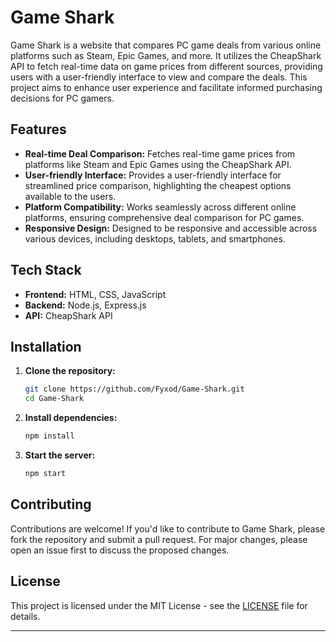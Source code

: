 # Game Shark

Game Shark is a website that compares PC game deals from various online platforms such as Steam, Epic Games, and more. It utilizes the CheapShark API to fetch real-time data on game prices from different sources, providing users with a user-friendly interface to view and compare the deals. This project aims to enhance user experience and facilitate informed purchasing decisions for PC gamers.

## Features

- **Real-time Deal Comparison:** Fetches real-time game prices from platforms like Steam and Epic Games using the CheapShark API.
- **User-friendly Interface:** Provides a user-friendly interface for streamlined price comparison, highlighting the cheapest options available to the users.
- **Platform Compatibility:** Works seamlessly across different online platforms, ensuring comprehensive deal comparison for PC games.
- **Responsive Design:** Designed to be responsive and accessible across various devices, including desktops, tablets, and smartphones.

## Tech Stack

- **Frontend:** HTML, CSS, JavaScript
- **Backend:** Node.js, Express.js
- **API:** CheapShark API
## Installation

1. **Clone the repository:**
    ```bash
    git clone https://github.com/Fyxod/Game-Shark.git
    cd Game-Shark
    ```
2. **Install dependencies:** 
    ```bash
    npm install
    ```
3. **Start the server:**
    ```bash
    npm start
    ```

## Contributing

Contributions are welcome! If you'd like to contribute to Game Shark, please fork the repository and submit a pull request. For major changes, please open an issue first to discuss the proposed changes.

## License

This project is licensed under the MIT License - see the [LICENSE](LICENSE) file for details.

---
